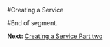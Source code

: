#Creating a Service


#End of segment. 

__Next:__ [Creating a Service Part two](https://github.com/gforti/angularjs-workshop-tutorial/blob/master/guides/Creating-a-Service-Part-two.md)

